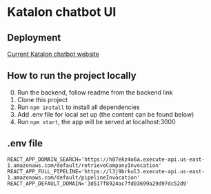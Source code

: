 # Katalon chatbot UI

## Deployment

[Current Katalon chatbot website](https://momoclouq.github.io/katalon-bot-frontend/)

## How to run the project locally
0. Run the backend, follow readme from the backend link
1. Clone this project
2. Run `npm install` to install all dependencies
3. Add .env file for local set up (the content can be found below)
4. Run `npm start`, the app will be served at localhost:3000

## .env file
```
REACT_APP_DOMAIN_SEARCH='https://h07ekz4o6a.execute-api.us-east-1.amazonaws.com/default/retrieveCompanyInvocation'
REACT_APP_FULL_PIPELINE='https://l3j9brkul3.execute-api.us-east-1.amazonaws.com/default/pipelineInvocation'
REACT_APP_DEFAULT_DOMAIN='3d517f8924ac7fd03699a29d97dc52d9'
```



